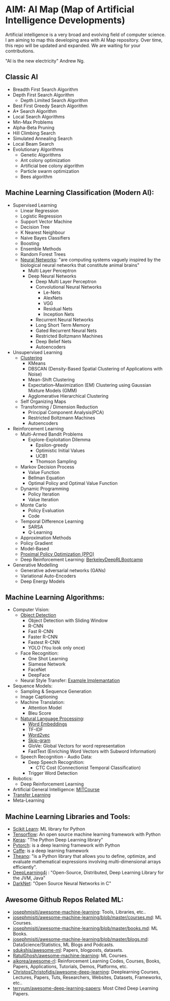 # AIM: AI Map (Map of Artificial Intelligence Developments)

Artificial intelligence is a very broad and evolving field of computer science. I am aiming to map this developing area with AI Map repository. Over time, this repo will be updated and expanded. We are waiting for your contributions.

"AI is the new electricity" Andrew Ng.

## Classic AI
* Breadth First Search Algorithm
* Depth First Search Algorithm
   * Depth Limited Search Algorithm
* Best First Greedy Search Algorithm
* A* Search Algorithm
* Local Search Algorithms
* Min-Max Problems
* Alpha-Beta Pruning
* Hill Climbing Search
* Simulated Annealing Search
* Local Beam Search
* Evolutionary Algorithms
    * Genetic Algorithms
    * Ant colony optimization 
    * Artificial bee colony algorithm
    * Particle swarm optimization
    * Bees algorithm

## Machine Learning Classification (Modern AI):
* Supervised Learning
  * Linear Regression
  * Logistic Regression
  * Support Vector Machine
  * Decision Tree
  * K Nearest Neighbour
  * Naive Bayes Classifiers
  * Boosting
  * Ensemble Methods
  * Random Forest Trees
  * [Neural Networks](https://www.youtube.com/watch?v=aircAruvnKk&list=PLZHQObOWTQDNU6R1_67000Dx_ZCJB-3pi): "are computing systems vaguely inspired by the biological neural networks that constitute animal brains"
       * Multi Layer Perceptron
       * Deep Neural Networks
           * Deep Multi Layer Perceptron
           * Convolutional Neural Networks
              * Le-Nets
              * AlexNets
              * VGG
              * Residual Nets
              * Inception Nets
           * Recurrent Neural Networks
           * Long Short Term Memory
           * Gated Recurrent Neural Nets
           * Restricted Boltzmann Machines
           * Deep Belief Nets
           * Autoencoders
* Unsupervised Learning
  * [Clustering](https://towardsdatascience.com/the-5-clustering-algorithms-data-scientists-need-to-know-a36d136ef68)
     * KMeans
     * DBSCAN (Density-Based Spatial Clustering of Applications with Noise)
     * Mean-Shift Clustering
     * Expectation–Maximization (EM) Clustering using Gaussian Mixture Models (GMM)
     * Agglomerative Hierarchical Clustering
  * Self Organizing Maps
  * Transforming / Dimension Reduction 
     * Principal Component Analysis(PCA)
     * Restricted Boltzmann Machines
     * Autoencoders
 * Reinforcement Learning
     * Multi-Armed Bandit Problems
       * Explore-Exploitation Dilemma
          * Epsilon-greedy
          * Optimistic Initial Values
          * UCB1
          * Thomson Sampling
     * Markov Decision Process
          * Value Function
          * Bellman Equation
          * Optimal Policy and Optimal Value Function
     * Dynamic Programming
          * Policy Iteration
          * Value Iteration
     * Monte Carlo
          * Policy Evaluation
          * Code
     * Temporal Difference Learning
          * SARSA
          * Q-Learning
     * Approximation Methods
     * Policy Gradient
     * Model-Based
     * [Proximal Policy Optimization (PPO)](https://blog.openai.com/openai-baselines-ppo/)
     * Deep Reinforcement Learning: [BerkeleyDeepRLBootcamp](https://sites.google.com/view/deep-rl-bootcamp/lectures)
 * Generative Modelling
     * Generative adversarial networks (GANs)
     * Variational Auto-Encoders
     * Deep Energy Models
## Machine Learning Algorithms:

* Computer Vision:
  * [Object Detection](https://towardsdatascience.com/r-cnn-fast-r-cnn-faster-r-cnn-yolo-object-detection-algorithms-36d53571365e)
       * Object Detection with Sliding Window
       * R-CNN
       * Fast R-CNN
       * Faster R-CNN
       * Fastest R-CNN
       * YOLO (You look only once)
   * Face Recognition:
       * One Shot Learning
       * Siamese Network
       * FaceNet
       * DeepFace
    * Neural Style Transfer: [Example Implemantation](https://github.com/omerbsezer/NeuralStyleTransfer)
 * Sequence Models:
    * Sampling & Sequence Generation
    * Image Captioning
    * Machine Translation:
       * Attention Model
       * Bleu Score
    * [Natural Language Processing](https://towardsdatascience.com/word-embeddings-exploration-explanation-and-exploitation-with-code-in-python-5dac99d5d795):
       * [Word Embeddings](https://machinelearningmastery.com/what-are-word-embeddings/)
       * TF-IDF
       * [Word2vec](http://mccormickml.com/2016/04/19/word2vec-tutorial-the-skip-gram-model/)
       * [Skip-gram](http://mccormickml.com/2016/04/19/word2vec-tutorial-the-skip-gram-model/)
       * GloVe: Global Vectors for word representation
       * FastText (Enriching Word Vectors with Subword Information)
    * Speech Recognition - Audio Data:
      * Deep Speech Recognition:
        * CTC Cost (Connectionist Temporal Classification)
      * Trigger Word Detection
 * Robotics:
    * Deep Reinforcement Learning
 * Artificial General Intelligence: [MITCourse](https://agi.mit.edu/)
 * [Transfer Learning](https://machinelearningmastery.com/transfer-learning-for-deep-learning/)
 * Meta-Learning

## Machine Learning Libraries and Tools:

* [Scikit Learn](http://scikit-learn.org/): ML library for Python
* [Tensorflow](https://www.tensorflow.org/): An open source machine learning framework with Python
* [Keras](https://keras.io/): "The Python Deep Learning library"
* [Pytorch](https://pytorch.org/):  is a deep learning framework with Python
* [Caffe](http://caffe.berkeleyvision.org/): is a deep learning framework
* [Theano](http://deeplearning.net/software/theano/):  "is a Python library that allows you to define, optimize, and evaluate mathematical expressions involving multi-dimensional arrays efficiently".
* [DeepLearning4j](https://deeplearning4j.org/) : "Open-Source, Distributed, Deep Learning Library for the JVM, Java"
* [DarkNet](https://pjreddie.com/darknet/): "Open Source Neural Networks in C"

## Awesome Github Repos Related ML:
* [josephmisiti/awesome-machine-learning](https://github.com/josephmisiti/awesome-machine-learning): Tools, Libraries, etc..
* [josephmisiti/awesome-machine-learning/blob/master/courses.md](https://github.com/josephmisiti/awesome-machine-learning/blob/master/courses.md): ML Courses.
* [josephmisiti/awesome-machine-learning/blob/master/books.md](https://github.com/josephmisiti/awesome-machine-learning/blob/master/books.md): ML Books.
* [josephmisiti/awesome-machine-learning/blob/master/blogs.md](https://github.com/josephmisiti/awesome-machine-learning/blob/master/blogs.md): DataScience/Statistics, ML Blogs and Podcasts.
* [sdukshis/awesome-ml](https://github.com/sdukshis/awesome-ml): Papers, blogposts, datasets.
* [RatulGhosh/awesome-machine-learning](https://github.com/RatulGhosh/awesome-machine-learning): ML Courses.
* [aikorea/awesome-rl](https://github.com/aikorea/awesome-rl): Reinforcement Learning Codes, Courses, Books, Papers, Applications, Tutorials, Demos, Platforms, etc.
* [ChristosChristofidis/awesome-deep-learning](https://github.com/ChristosChristofidis/awesome-deep-learning): Deeplearning Courses, Lectures, Papers, Tuts, Researchers, Websites, Datasets, Frameworks, etc..
* [terryum/awesome-deep-learning-papers](https://github.com/terryum/awesome-deep-learning-papers): Most Cited Deep Learning Papers.
